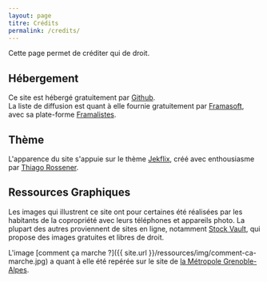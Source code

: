 ```yaml
---
layout: page
titre: Crédits
permalink: /credits/
---
```


Cette page permet de créditer qui de droit.


## Hébergement

Ce site est hébergé gratuitement par [Github](https://github.com).  
La liste de diffusion est quant à elle fournie gratuitement par [Framasoft](https://framasoft.org/fr/),
avec sa plate-forme [Framalistes](https://framalistes.org).


## Thème

L'apparence du site s'appuie sur le thème [Jekflix](http://jekyllthemes.org/themes/jekflix/),
créé avec enthousiasme par [Thiago Rossener](http://www.rossener.com).


## Ressources Graphiques

Les images qui illustrent ce site ont pour certaines été réalisées
par les habitants de la copropriété avec leurs téléphones et appareils photo.
La plupart des autres proviennent de sites en ligne, notamment [Stock Vault](http://stockvault.net),
qui propose des images gratuites et libres de droit.

L'image [comment ça marche ?]({{ site.url }}/ressources/img/comment-ca-marche.jpg) a quant à elle été repérée sur le site
de [la Métropole Grenoble-Alpes](https://www.lametro.fr/42-je-composte.htm).
